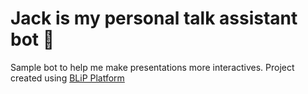 # Jack is my personal talk assistant bot 🤖

Sample bot to help me make presentations more interactives. Project created using [BLiP Platform](https://blip.ai)
